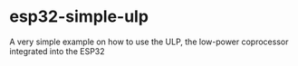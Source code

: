 # esp32-simple-ulp
A very simple example on how to use the ULP, the low-power coprocessor integrated into the ESP32

